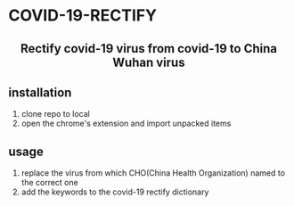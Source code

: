 # COVID-19-RECTIFY

<h2 align="center">Rectify covid-19 virus from covid-19 to China Wuhan virus</h2>

## installation

1. clone repo to local
2. open the chrome's extension and import unpacked items

## usage

1. replace the virus from which CHO(China Health Organization) named to the correct one
2. add the keywords to the covid-19 rectify dictionary
